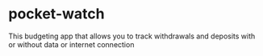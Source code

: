 # pocket-watch
This budgeting app that allows you to track withdrawals and deposits with or without data or internet connection
